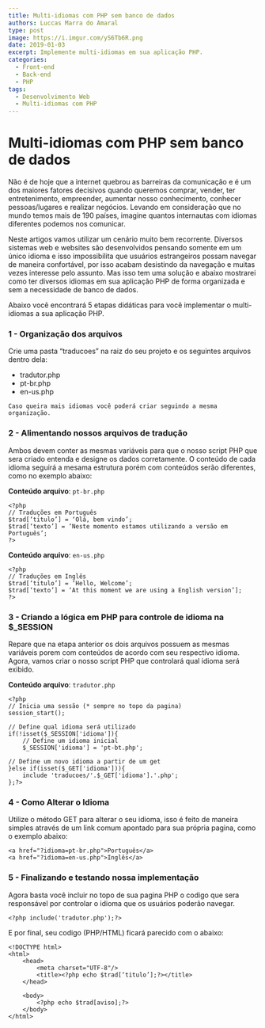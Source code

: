 ```yaml
---
title: Multi-idiomas com PHP sem banco de dados
authors: Luccas Marra do Amaral
type: post
image: https://i.imgur.com/yS6Tb6R.png
date: 2019-01-03
excerpt: Implemente multi-idiomas em sua aplicação PHP.
categories:
  - Front-end
  - Back-end
  - PHP
tags:
  - Desenvolvimento Web
  - Multi-idiomas com PHP
---
```



# Multi-idiomas com PHP sem banco de dados 


Não é de hoje que a internet quebrou as barreiras da comunicação e é um dos maiores fatores decisivos quando queremos comprar, vender, ter entretenimento, empreender, aumentar nosso conhecimento, conhecer pessoas/lugares e realizar negócios. Levando em consideração que no mundo temos mais de 190 países, imagine quantos internautas com idiomas diferentes podemos nos comunicar.

Neste artigos vamos utilizar um cenário muito bem recorrente. Diversos sistemas web e websites são desenvolvidos pensando somente em um único idioma e isso impossibilita que usuários estrangeiros possam navegar de maneira confortável, por isso acabam desistindo da navegação e muitas vezes interesse pelo assunto. Mas isso tem uma solução e abaixo mostrarei como ter diversos idiomas em sua aplicação PHP de forma organizada e sem a necessidade de banco de dados.


Abaixo você encontrará 5 etapas didáticas para você implementar o multi-idiomas a sua aplicação PHP.
 

### 1 - Organização dos arquivos

Crie uma pasta “traducoes” na raiz do seu projeto e os seguintes arquivos dentro dela: 

* tradutor.php
* pt-br.php
* en-us.php

```Caso queira mais idiomas você poderá criar seguindo a mesma organização.```

  

### 2 - Alimentando nossos arquivos de tradução
Ambos devem conter as mesmas variáveis para que o nosso script PHP que sera criado entenda e designe os dados corretamente. O conteúdo de cada idioma seguirá a mesama estrutura porém com conteúdos serão diferentes, como no exemplo abaixo:


**Conteúdo arquivo**: `pt-br.php` 

```
<?php 
// Traduções em Português
$trad[‘titulo’] = ‘Olá, bem vindo’;
$trad[‘texto’] = ‘Neste momento estamos utilizando a versão em Português’;
?>
```

**Conteúdo arquivo**: `en-us.php` 

```
<?php 
// Traduções em Inglês
$trad[‘titulo’] = ‘Hello, Welcome’;
$trad[‘texto’] = ‘At this moment we are using a English version’];
?>
```




### 3 - Criando a lógica em PHP para controle de idioma na $_SESSION

Repare que na etapa anterior os dois arquivos possuem as mesmas variáveis porem com conteúdos de acordo com seu respectivo idioma. Agora, vamos criar o nosso script PHP que controlará qual idioma será exibido.
 
**Conteúdo arquivo**: `tradutor.php` 

```
<?php
// Inicia uma sessão (* sempre no topo da pagina)
session_start();

// Define qual idioma será utilizado
if(!isset($_SESSION['idioma']){
    // Define um idioma inicial
    $_SESSION['idioma'] = 'pt-bt.php';
    
// Define um novo idioma a partir de um get
}else if(isset($_GET['idioma'])){
    include 'traducoes/'.$_GET['idioma'].'.php';
};?>

```


### 4 - Como Alterar o Idioma

Utilize o método GET para alterar o seu idioma, isso é feito de maneira simples através de um link comum apontado para sua própria pagina, como o exemplo abaixo:

```
<a href="?idioma=pt-br.php">Português</a>
<a href="?idioma=en-us.php">Inglês</a>
```


### 5 - Finalizando e testando nossa implementação

Agora basta você incluir no topo de sua pagina PHP o codigo que sera responsável por controlar o idioma que os usuários poderão navegar.

```
<?php include('tradutor.php');?>
```

E por final, seu codigo (PHP/HTML) ficará parecido com o abaixo:

```
<!DOCTYPE html>
<html>
	<head>
		<meta charset="UTF-8"/>
		<title><?php echo $trad[‘titulo’];?></title>
	</head>
	
	<body>
		<?php echo $trad[aviso];?>
	</body>
</html>
```
